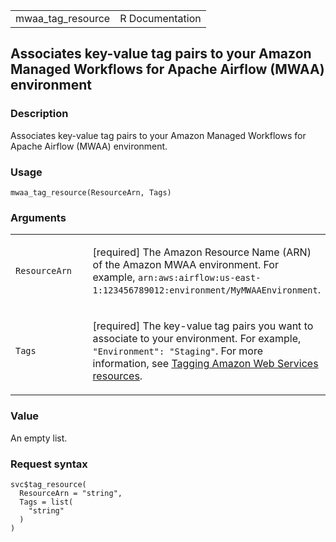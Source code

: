 <table style="width: 100%;">
<tbody>
<tr class="odd">
<td>mwaa_tag_resource</td>
<td style="text-align: right;">R Documentation</td>
</tr>
</tbody>
</table>

## Associates key-value tag pairs to your Amazon Managed Workflows for Apache Airflow (MWAA) environment

### Description

Associates key-value tag pairs to your Amazon Managed Workflows for
Apache Airflow (MWAA) environment.

### Usage

    mwaa_tag_resource(ResourceArn, Tags)

### Arguments

<table>
<colgroup>
<col style="width: 35%" />
<col style="width: 65%" />
</colgroup>
<tbody>
<tr class="odd">
<td><code id="mwaa_tag_resource_:_ResourceArn">ResourceArn</code></td>
<td><p>[required] The Amazon Resource Name (ARN) of the Amazon MWAA
environment. For example,
<code>arn:aws:airflow:us-east-1:123456789012:environment/MyMWAAEnvironment</code>.</p></td>
</tr>
<tr class="even">
<td><code id="mwaa_tag_resource_:_Tags">Tags</code></td>
<td><p>[required] The key-value tag pairs you want to associate to your
environment. For example, <code>"Environment": "Staging"</code>. For
more information, see <a
href="https://docs.aws.amazon.com/tag-editor/latest/userguide/tagging.html">Tagging
Amazon Web Services resources</a>.</p></td>
</tr>
</tbody>
</table>

### Value

An empty list.

### Request syntax

    svc$tag_resource(
      ResourceArn = "string",
      Tags = list(
        "string"
      )
    )
